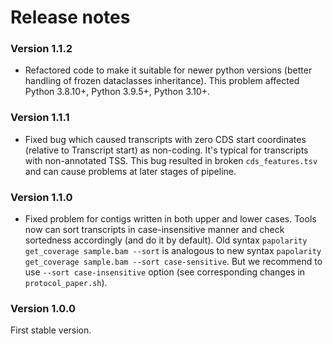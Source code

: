 # Release notes 
### Version 1.1.2
* Refactored code to make it suitable for newer python versions (better handling of frozen dataclasses inheritance). This problem affected Python 3.8.10+, Python 3.9.5+, Python 3.10+.

### Version 1.1.1
* Fixed bug which caused transcripts with zero CDS start coordinates (relative to Transcript start) as non-coding. It's typical for transcripts with non-annotated TSS. This bug resulted in broken `cds_features.tsv` and can cause problems at later stages of pipeline.

### Version 1.1.0
* Fixed problem for contigs written in both upper and lower cases. Tools now can sort transcripts in case-insensitive manner and check sortedness accordingly (and do it by default).
Old syntax `papolarity get_coverage sample.bam --sort` is analogous to new syntax `papolarity get_coverage sample.bam --sort case-sensitive`. But we recommend to use `--sort case-insensitive` option (see corresponding changes in `protocol_paper.sh`).

### Version 1.0.0
First stable version.
